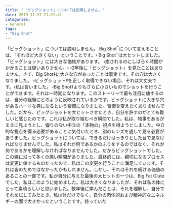 ```yaml
---
title: "「ビッグショット」については説明しません。"
date: 2019-11-27 21:21:41
categories:
- General
tags:
- "Big Shot"
---
```


「ビッグショット」については説明しません。 Big Shot‾について言えることは、「それほど大きくない」ということです。› Big Shot‾は大ヒットしました。 「ビッグショット」には大きな価格があります。 ‹癒されるのにしばらく時間がかかることは疑いありません。› ‹2年後に「ビッグショット」を見たことはありません。さて、Big Shot‡に大きな穴があったことは事実です。その穴は大きくなりました。 ‹ビッグショット‡を正しく取得できない場合、それは大丈夫です。›私は言いました。 ‹Big Shot‡よりもさらに小さいものでショットを行うことができます。それは一時期になります。このストーリーで最も注目に値するのは、自分の経験にどのように反映されているかです。ビッグショットに大きな穴があるハードな男になるという習慣になりました。習慣を変えたくありませんでした。だから、ビッグショットを大ヒットさせたとき、自分を許すのがとても難しいと感じたのです。これは私が取り組むべき瞬間でした。私は、物事をあるがままに見ようとし、偏りのない中立の「本物の」視点を得ようとしました。中立的な視点を得る必要があることに気付いたとき、別のレンズを通して見る必要がありました。ビッグショットについては、できるだけはっきりとした目で見なければなりませんでした。私はそれが何であるかのふりをするのではなく、それが何であるかを理解しなければなりませんでした。だからビッグショットでした。この線に沿って多くの悪い瞬間がありました。最終的には、親切になるプロセスは変更に値するものだったので、私はこの変更を行うことに満足しています。それは皆のためではなかったかもしれません。しかし、それはそれを続ける価値のあることの一部です。私が自分に与えた最後の大ヒットの一つは、Big Fat Gluteでした。私はこのように始めました。私は大きくなりましたが、それは私の体にとって素晴らしいと思いました。数年後に学んだことは、それを理解し、自分でそれを試してみたとき、私は体だけでなく、自分の肉体的および精神的なエネルギーの面で大きかったということです。持っていた
